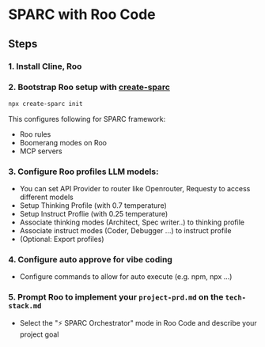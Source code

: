 # SPARC with Roo Code

## Steps

### 1. Install Cline, Roo
### 2. Bootstrap Roo setup with [create-sparc](https://github.com/ruvnet/rUv-dev)

```bash
npx create-sparc init
```


This configures following for SPARC framework:

- Roo rules
- Boomerang modes on Roo
- MCP servers

### 3. Configure Roo profiles LLM models:

* You can set API Provider to router like Openrouter, Requesty to access different models
* Setup Thinking Profile (with 0.7 temperature)
* Setup Instruct Proflie (with 0.25 temperature)
* Associate thinking modes (Architect, Spec writer..) to thinking profile
* Associate instruct modes (Coder, Debugger ...) to instruct profile
* (Optional: Export profiles)

### 4. Configure auto approve for vibe coding

* Configure commands to allow for auto execute (e.g. npm, npx ...)

### 5. Prompt Roo to implement your `project-prd.md` on the `tech-stack.md` 

* Select the "⚡️ SPARC Orchestrator" mode in Roo Code and describe your project goal